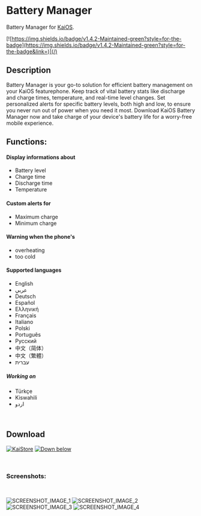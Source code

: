 # Battery Manager
Battery Manager for [KaiOS](https://www.kaiostech.com).
<br>

[![https://img.shields.io/badge/v1.4.2-Maintained-green?style=for-the-badge](https://img.shields.io/badge/v1.4.2-Maintained-green?style=for-the-badge&link=)](/)

## Description
Battery Manager is your go-to solution for efficient battery management on your KaiOS featurephone. Keep track of vital battery stats like discharge and charge times, temperature, and real-time level changes. Set personalized alerts for specific battery levels, both high and low, to ensure you never run out of power when you need it most. Download KaiOS Battery Manager now and take charge of your device's battery life for a worry-free mobile experience.
<br>
## Functions:
#### Display informations about
* Battery level
* Charge time
* Discharge time
* Temperature

#### Custom alerts for
* Maximum charge
* Minimum charge

#### Warning when the phone's
* overheating
* too cold

#### Supported languages
* English
* عربي
* Deutsch
* Español
* Ελληνική
* Français
* Italiano
* Polski
* Português
* Русский
* 中文（简体）
* 中文（繁體）
* עברית
##### Working on
* Türkçe
* Kiswahili
* اردو
<br>

## Download
[![KaiStore](https://img.shields.io/badge/KaiStore-6F02B5?logo=kaios)](https://www.kaiostech.com/store/apps/?bundle_id=kaios.app.batterymanager) [![Down below](https://img.shields.io/badge/ZIP-181717?logo=github)](https://github.com/W4IT-Dev/Battery-manager/releases/download/v1.4.1.1/Battery_Manager_v1.4.1.1_GitHub_release.zip)

<br>

### Screenshots:
<br>

![SCREENSHOT_IMAGE_1](https://github.com/W4IT-Dev/Battery-manager/assets/110252354/102b4268-cf3f-4dc4-945b-6280bc76749c)
![SCREENSHOT_IMAGE_2](https://github.com/W4IT-Dev/Battery-manager/assets/110252354/9117798e-773e-43f9-97ce-fc2d8e5123b4) ![SCREENSHOT_IMAGE_3](https://github.com/W4IT-Dev/Battery-manager/assets/110252354/57c11b03-8f75-458a-a1b2-3b7d46a2032f)
![SCREENSHOT_IMAGE_4](https://github.com/W4IT-Dev/Battery-manager/assets/110252354/252d6c90-d962-4eda-9564-4b8968820099)
